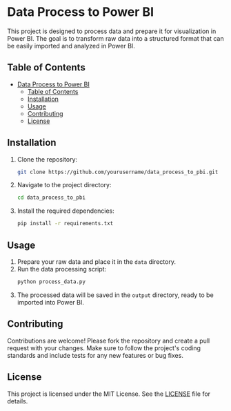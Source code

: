 # Data Process to Power BI

This project is designed to process data and prepare it for visualization in Power BI. The goal is to transform raw data into a structured format that can be easily imported and analyzed in Power BI.

## Table of Contents
- [Data Process to Power BI](#data-process-to-power-bi)
  - [Table of Contents](#table-of-contents)
  - [Installation](#installation)
  - [Usage](#usage)
  - [Contributing](#contributing)
  - [License](#license)

## Installation

1. Clone the repository:
    ```sh
    git clone https://github.com/yourusername/data_process_to_pbi.git
    ```
2. Navigate to the project directory:
    ```sh
    cd data_process_to_pbi
    ```
3. Install the required dependencies:
    ```sh
    pip install -r requirements.txt
    ```

## Usage

1. Prepare your raw data and place it in the `data` directory.
2. Run the data processing script:
    ```sh
    python process_data.py
    ```
3. The processed data will be saved in the `output` directory, ready to be imported into Power BI.

## Contributing

Contributions are welcome! Please fork the repository and create a pull request with your changes. Make sure to follow the project's coding standards and include tests for any new features or bug fixes.

## License

This project is licensed under the MIT License. See the [LICENSE](LICENSE) file for details.
